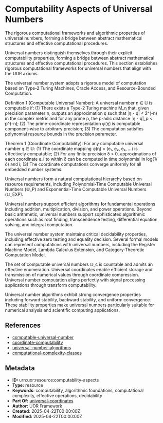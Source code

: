 # Computability Aspects of Universal Numbers

The rigorous computational frameworks and algorithmic properties of universal numbers, forming a bridge between abstract mathematical structures and effective computational procedures.

Universal numbers distinguish themselves through their explicit computability properties, forming a bridge between abstract mathematical structures and effective computational procedures. This section establishes rigorous computational frameworks for universal numbers that align with the UOR axioms.

The universal number system adopts a rigorous model of computation based on Type-2 Turing Machines, Oracle Access, and Resource-Bounded Computation.

Definition 1 (Computable Universal Number): A universal number η ∈ 𝕌 is computable if: (1) There exists a Type-2 Turing machine M_η that, given precision parameter n, outputs an approximation q such that |η - q| < 2^(-n) in the complex metric and for any prime p, the p-adic distance |η - q|_p < p^(-n); (2) The prime-coordinate representation φ(η) is computable component-wise to arbitrary precision; (3) The computation satisfies polynomial resource bounds in the precision parameter.

Theorem 1 (Coordinate Computability): For any computable universal number η ∈ 𝕌: (1) The coordinate mapping φ(η) = (e₁, e₂, e₃, ...) is effectively computable; (2) For any finite precision δ > 0, approximations of each coordinate e_i to within δ can be computed in time polynomial in log(1/δ) and i; (3) The coordinate computations converge uniformly for all embedded number systems.

Universal numbers form a natural computational hierarchy based on resource requirements, including Polynomial-Time Computable Universal Numbers (𝕌_P) and Exponential-Time Computable Universal Numbers (𝕌_EXP).

Universal numbers support efficient algorithms for fundamental operations including addition, multiplication, division, and power operations. Beyond basic arithmetic, universal numbers support sophisticated algorithmic operations such as root finding, transcendence testing, differential equation solving, and integral computation.

The universal number system maintains critical decidability properties, including effective zero testing and equality decision. Several formal models can represent computations with universal numbers, including the Register Machine Model, Lambda Calculus Extension, and Category-Theoretic Computation Model.

The set of computable universal numbers 𝕌_c is countable and admits an effective enumeration. Universal coordinates enable efficient storage and transmission of numerical values through coordinate compression. Universal number computation aligns perfectly with signal processing applications through transform computability.

Universal number algorithms exhibit strong convergence properties including forward stability, backward stability, and uniform convergence. These stability properties make universal numbers particularly suitable for numerical analysis and scientific computing applications.

## References

- [computable-universal-number](./computable-universal-number.md)
- [coordinate-computability](./coordinate-computability.md)
- [universal-number-algorithms](./universal-number-algorithms.md)
- [computational-complexity-classes](./computational-complexity-classes.md)

## Metadata

- **ID:** urn:uor:resource:computability-aspects
- **Type:** resource
- **Keywords:** computability, algorithmic foundations, computational complexity, effective operations, decidability
- **Part Of:** [universal-coordinates](../Topics/universal-coordinates.md)
- **Author:** UOR Framework
- **Created:** 2025-04-22T00:00:00Z
- **Modified:** 2025-04-22T00:00:00Z
